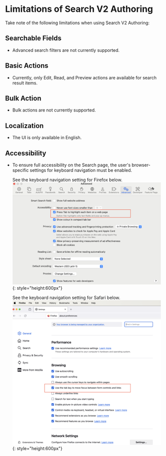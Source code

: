 # Limitations of Search V2 Authoring

Take note of the following limitations when using Search V2 Authoring:

## Searchable Fields

- Advanced search filters are not currently supported.

## Basic Actions

- Currently, only Edit, Read, and Preview actions are available for search result items.

## Bulk Action

- Bulk actions are not currently supported.

## Localization

- The UI is only available in English.

## Accessibility

- To ensure full accessibility on the Search page, the user's browser-specific settings for keyboard navigation must be enabled.

    See the keyboard navigation setting for Firefox below.
    ![](../../assets/HCL_Search_Browser_Safari_Settings.png){: style="height:600px"}

    See the keyboard navigation setting for Safari below.
    ![](../../assets/HCL_Search_Browser_Firefox_Settings.png){: style="height:600px"}